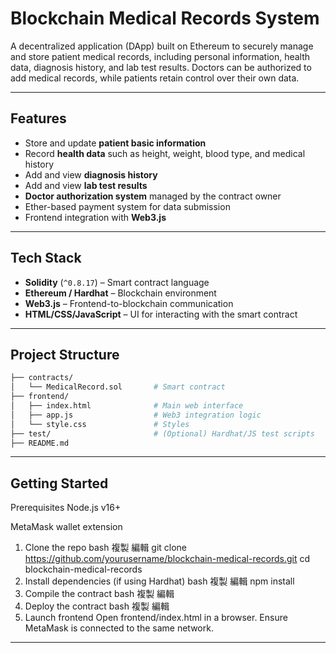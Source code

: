 # Blockchain Medical Records System

A decentralized application (DApp) built on Ethereum to securely manage and store patient medical records, including personal information, health data, diagnosis history, and lab test results. Doctors can be authorized to add medical records, while patients retain control over their own data.

---

## Features

- Store and update **patient basic information**
- Record **health data** such as height, weight, blood type, and medical history
- Add and view **diagnosis history**
- Add and view **lab test results**
- **Doctor authorization system** managed by the contract owner
- Ether-based payment system for data submission
- Frontend integration with **Web3.js**

---

## Tech Stack

- **Solidity** (`^0.8.17`) – Smart contract language
- **Ethereum / Hardhat** – Blockchain environment
- **Web3.js** – Frontend-to-blockchain communication
- **HTML/CSS/JavaScript** – UI for interacting with the smart contract

---

## Project Structure

```bash
├── contracts/
│   └── MedicalRecord.sol       # Smart contract
├── frontend/
│   ├── index.html              # Main web interface
│   ├── app.js                  # Web3 integration logic
│   └── style.css               # Styles
├── test/                       # (Optional) Hardhat/JS test scripts
├── README.md

```
---
## Getting Started
Prerequisites
Node.js v16+

MetaMask wallet extension

1. Clone the repo
  bash
  複製
  編輯
  git clone https://github.com/yourusername/blockchain-medical-records.git
  cd blockchain-medical-records
2. Install dependencies (if using Hardhat)
  bash
  複製
  編輯
  npm install
3. Compile the contract
  bash
  複製
  編輯
4. Deploy the contract
  bash
  複製
  編輯
5. Launch frontend
Open frontend/index.html in a browser. Ensure MetaMask is connected to the same network.

---
